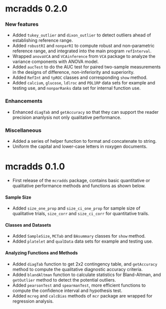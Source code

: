 # mcradds 0.2.0

### New features
* Added `tukey_outlier` and `dixon_outlier` to detect outliers ahead of establishing reference range.
* Added `robustRI` and `nonparRI` to compute robust and non-parametric reference range, and integrated into the main program `refInterval`.
* Wrapped `anovaVCA` and `VCAinference` from `VCA` package to analyze the variance components with ANOVA model.
* Added `aucTest` to do the AUC test for paired two-sample measurements in the designs of difference, non-inferiority and superiority.
* Added `RefInt` and `tpROC` classes and corresponding `show` method.
* Added `calcium`, `glucose`, `ldlroc` and `PDL1RP` data sets for example and testing use, and `nonparRanks` data set for internal function use.

### Enhancements
* Enhanced `diagTab` and `getAccuracy` so that they can support the reader precision ananlysis not only qualitative performance.

### Miscellaneous
* Added a series of helper function to format and concatenate to string.
* Uniform the capital and lower-case letters in roxygen documents.

# mcradds 0.1.0
* First release of the `mcradds` package, contains basic quantitative or qualitative performance methods and functions as shown below.

#### Sample Size
* Added `size_one_prop` and `size_ci_one_prop` for sample size of qualitative trials, `size_corr` and `size_ci_corr` for quantitative trails.

#### Classes and Datasets
* Added `SampleSize`, `MCTab` and `BAsummary` classes for `show` method.
* Added `platelet` and `qualData` data sets for example and testing use.

#### Analyzing Functions and Methods
* Added `diagTab` function to get 2x2 contingency table, and `getAccuracy` method to compute the qualitative diagnostic accuracy criteria.
* Added `blandAltman` function to calculate statistics for Bland-Altman, and `getOutlier` method to detect the potential outliers.
* Added `pearsonTest` and `spearmanTest`, more efficient functions to compute the confidence interval and hypothesis test.
* Added `mcreg` and `calcBias` methods of `mcr` package are wrapped for regression analysis.
